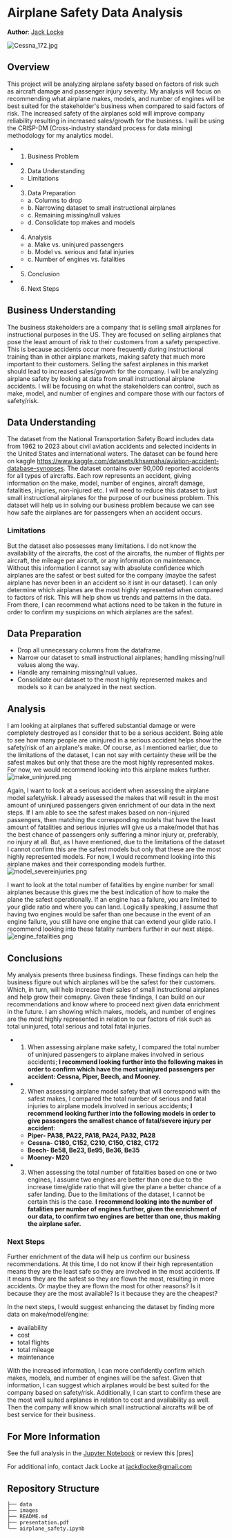 

# Airplane Safety Data Analysis

**Author**: [Jack Locke](mailto:jackdlocke@gmail.com)

![Cessna_172.jpg](../images/Cessna_172.jpg)

## Overview
This project will be analyzing airplane safety based on factors of risk such as aircraft damage and passenger injury severity. My analysis will focus on recommending what airplane makes, models, and number of engines will be best suited for the stakeholder's business when compared to said factors of risk. The increased safety of the airplanes sold will improve company reliability resulting in increased sales/growth for the business. I will be using the CRISP-DM (Cross-industry standard process for data mining) methodology for my analytics model. 

* 1. Business Problem
* 2. Data Understanding
    * Limitations
* 3. Data Preparation
    * a. Columns to drop
    * b. Narrowing dataset to small instructional airplanes
    * c. Remaining missing/null values
    * d. Consolidate top makes and models
* 4. Analysis
    * a. Make vs. uninjured passengers
    * b. Model vs. serious and fatal injuries
    * c. Number of engines vs. fatalities
* 5. Conclusion
* 6. Next Steps


## Business Understanding
The business stakeholders are a company that is selling small airplanes for instructional purposes in the US. They are focused on selling airplanes that pose the least amount of risk to their customers from a safety perspective. This is because accidents occur more frequently during instructional training than in other airplane markets, making safety that much more important to their customers. Selling the safest airplanes in this market should lead to increased sales/growth for the company. I will be analyzing airplane safety by looking at data from small instructional airplane accidents. I will be focusing on what the stakeholders can control, such as make, model, and number of engines and compare those with our factors of safety/risk.  

## Data Understanding
The dataset from the National Transportation Safety Board includes data from 1962 to 2023 about civil aviation accidents and selected incidents in the United States and international waters. The dataset can be found here on kaggle https://www.kaggle.com/datasets/khsamaha/aviation-accident-database-synopses. The dataset contains over 90,000 reported accidents for all types of aircrafts. Each row represents an accident, giving information on the make, model, number of engines, aircraft damage, fatalities, injuries, non-injured etc. I will need to reduce this dataset to just small instructional airplanes for the purpose of our business problem. This dataset will help us in solving our business problem because we can see how safe the airplanes are for passengers when an accident occurs.  
### Limitations
But the dataset also possesses many limitations. I do not know the availability of the aircrafts, the cost of the aircrafts, the number of flights per aircraft, the mileage per aircraft, or any information on maintenance. Without this information I cannot say with absolute confidence which airplanes are the safest or best suited for the company (maybe the safest airplane has never been in an accident so it isnt in our dataset). I can only determine which airplanes are the most highly represented when compared to factors of risk. This will help show us trends and patterns in the data. From there, I can recommend what actions need to be taken in the future in order to confirm my suspicions on which airplanes are the safest. 


## Data Preparation
* Drop all unnecessary columns from the dataframe. 
* Narrow our dataset to small instructional airplanes; handling missing/null values along the way. 
* Handle any remaining missing/null values. 
* Consolidate our dataset to the most highly represented makes and models so it can be analyzed in the next section. 


## Analysis
I am looking at airplanes that suffered substantial damage or were completely destroyed as I consider that to be a serious accident. Being able to see how many people are uninjured in a serious accident helps show the safety/risk of an airplane's make. Of course, as I mentioned earlier, due to the limitations of the dataset, I can not say with certainty these will be the safest makes but only that these are the most highly represented makes. For now, we would recommend looking into this airplane makes further. 
![make_uninjured.png](../images/make_uninjured.png)

Again, I want to look at a serious accident when assessing the airplane model safety/risk. I already assessed the makes that will result in the most amount of uninjured passengers given enrichment of our data in the next steps. If I am able to see the safest makes based on non-injured passengers, then matching the corresponding models that have the least amount of fatalities and serious injuries will give us a make/model that has the best chance of passengers only suffering a minor injury or, preferably, no injury at all. But, as I have mentioned, due to the limitations of the dataset I cannot confirm this are the safest models but only that these are the most highly represented models. For now, I would recommend looking into this airplane makes and their corresponding models further. 
![model_severeinjuries.png](../images/model_severeinjuries.png)

I want to look at the total number of fatalities by engine number for small airplanes because this gives me the best indication of how to make the plane the safest operationally. If an engine has a failure, you are limited to your glide ratio and where you can land. Logically speaking, I assume that having two engines would be safer than one because in the event of an engine failure, you still have one engine that can extend your glide ratio. I recommend looking into these fatality numbers further in our next steps. 
![engine_fatalities.png](../images/engine_fatalities.png)


## Conclusions
My analysis presents three business findings. These findings can help the business figure out which airplanes will be the safest for their customers. Which, in turn, will help increase their sales of small instructional airplanes and help grow their comapny. Given these findings, I can build on our recommendations and know where to proceed next given data enrichment in the future. I am showing which makes, models, and number of engines are the most highly represented in relation to our factors of risk such as total uninjured, total serious and total fatal injuries.  

* 1. When assessing airplane make safety, I compared the total number of uninjured passengers to airplane makes involved in serious accidents; **I recommend looking further into the following makes in order to confirm which have the most uninjured passengers per accident: Cessna, Piper, Beech, and Mooney.** 
* 2. When assessing airplane model safety that will correspond with the safest makes, I compared the total number of serious and fatal injuries to airplane models involved in serious accidents; **I recommend looking further into the following models in order to give passengers the smallest chance of fatal/severe injury per accident**: 
    * **Piper- PA38, PA22, PA18, PA24, PA32, PA28** 
    * **Cessna- C180, C152, C210, C150, C182, C172**
    * **Beech- Be58, Be23, Be95, Be36, Be35**
    * **Mooney- M20**
* 3. When assessing the total number of fatalities based on one or two engines, I assume two engines are better than one due to the increase time/glide ratio that will give the plane a better chance of a safer landing. Due to the limitations of the dataset, I cannot be certain this is the case. **I recommend looking into the number of fatalities per number of engines further, given the enrichment of our data, to confirm two engines are better than one, thus making the airplane safer.** 



### Next Steps
Further enrichment of the data will help us confirm our business recommendations. At this time, I do not know if their high representation means they are the least safe so they are involved in the most accidents. If it means they are the safest so they are flown the most, resulting in more accidents. Or maybe they are flown the most for other reasons? Is it because they are the most available? Is it because they are the cheapest?

In the next steps, I would suggest enhancing the dataset by finding more data on make/model/engine: 

* availability
* cost
* total flights
* total mileage
* maintenance

With the increased information, I can more confidently confirm which makes, models, and number of engines will be the safest. Given that information, I can suggest which airplanes would be best suited for the company based on safety/risk. Additionally, I can start to confirm these are the most well suited airplanes in relation to cost and availability as well. Then the company will know which small instructional aircrafts will be of best service for their business. 


## For More Information

See the full analysis in the [Jupyter Notebook](airplane_safety.ipynb) or review this [pres]

For additional info, contact Jack Locke at [jackdlocke@gmail.com](mailto:jackdlocke@gmail.com)



## Repository Structure

```
├── data
├── images
├── README.md
├── presentation.pdf
└── airplane_safety.ipynb
```
